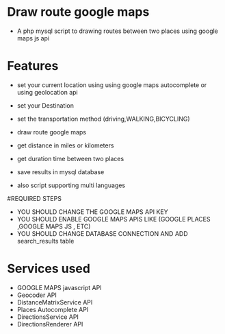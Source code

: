 # Draw route google maps
- A php mysql script to drawing routes between two places using google maps js api

# Features

* set your current location using using google maps autocomplete or using geolocation api
- set your Destination
- set the transportation method (driving,WALKING,BICYCLING)

- draw route google maps
- get distance in miles or kilometers
- get duration time between two places
- save results in mysql database
- also script supporting multi languages


#REQUIRED STEPS
- YOU SHOULD CHANGE THE GOOGLE MAPS API KEY
- YOU SHOULD ENABLE GOOGLE MAPS APIS LIKE (GOOGLE PLACES ,GOOGLE MAPS JS , ETC)
- YOU SHOULD CHANGE DATABASE CONNECTION AND ADD search_results table


# Services used 
- GOOGLE MAPS javascript API
- Geocoder API
- DistanceMatrixService API
- Places Autocomplete API
- DirectionsService API
- DirectionsRenderer API